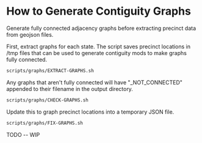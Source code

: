 # How to Generate Contiguity Graphs

Generate fully connected adjacency graphs before extracting precinct data from geojson files.

First, extract graphs for each state.
The script saves precinct locations in /tmp files that can be used to generate contiguity mods
to make graphs fully connected.

```bash
scripts/graphs/EXTRACT-GRAPHS.sh
```

Any graphs that aren't fully connected will have "_NOT_CONNECTED" appended to their filename
in the output directory.

```bash
scripts/graphs/CHECK-GRAPHS.sh
```

Update this to graph precinct locations into a temporary JSON file.

```bash
scripts/graphs/FIX-GRAPHS.sh
```

TODO -- WIP
